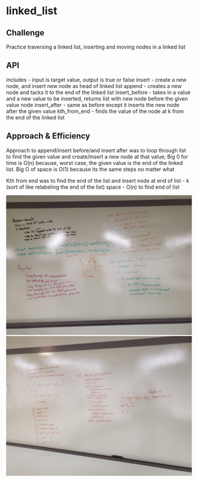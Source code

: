 # linked_list

## Challenge
<!-- Description of the challenge -->
Practice traversing a linked list, inserting and moving nodes in a linked list

## API
<!-- Description of each method publicly available to your Linked List -->
includes - input is target value, output is true or false
insert - create a new node, and insert new node as head of linked list
append - creates a new node and tacks it to the end of the linked list
insert_before - takes in a value and a new value to be inserted, returns list with new node before the given value node
insert_after - same as before except it inserts the new node after the given value
kth_from_end - finds the value of the node at k from the end of the linked list

## Approach & Efficiency
<!-- What approach did you take? Why? What is the Big O space/time for this approach? -->
Approach to append/insert before/and insert after was to loop through list to find the given value and create/insert a new node at that value; Big 0 for time is O(n) because, worst case, the given value is the end of the linked list. Big O of space is O(1) because its the same steps no matter what

Kth from end was to find the end of the list and insert node at end of list - k (sort of like relabeling the end of the list)
space - O(n) to find end of list

![whiteboard:](/assets/linkedlistchallenge.jpg)
![whiteboard:](/assets/kthfromend.jpg)
